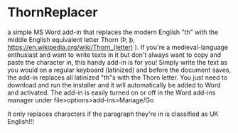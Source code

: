 # ThornReplacer
a simple MS Word add-in that replaces the modern English "th" with the middle English equivalent letter Thorn (Þ, þ, https://en.wikipedia.org/wiki/Thorn_(letter) ).
If you're a medieval-language enthusiast and want to write texts in it but don't always want to copy and paste the character in, this handy add-in is for you!
Simply write the text as you would on a regular keyboard (latinized) and before the document saves, the add-in replaces all latinized "th"s with the Thorn letter.
You just need to download and run the installer and it will automatically be added to Word and activated.
The add-in is easily turned on or off in the Word add-ins manager under file>options>add-ins>Manage/Go

It only replaces characters if the paragraph they're in is classified as UK English!!!
